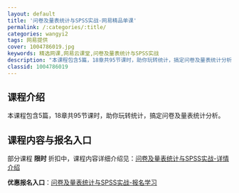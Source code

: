 ```yaml
---
layout: default
title: '问卷及量表统计与SPSS实战-网易精品单课'
permalink: /:categories/:title/
categories: wangyi2
tags: 网易提供
cover: 1004786019.jpg
keywords: 精选网课,网易云课堂,问卷及量表统计与SPSS实战
description: "本课程包含5篇，18章共95节课时，助你玩转统计，搞定问卷及量表统计分析。问卷及量表统计与SPSS实战"
classid: 1004786019
---
```


## 课程介绍

本课程包含5篇，18章共95节课时，助你玩转统计，搞定问卷及量表统计分析。

## 课程内容与报名入口

部分课程 **限时** 折扣中，课程内容详细介绍见：[问卷及量表统计与SPSS实战-详情介绍](https://study.163.com/course/introduction/1004786019.htm?share=1&shareId=1025206652&utm_campaign=share&utm_medium=iphoneShare&utm_source=&utm_u=1025206652)

**优惠报名入口**：[问卷及量表统计与SPSS实战-报名学习](https://study.163.com/course/introduction/1004786019.htm?share=1&shareId=1025206652&utm_campaign=share&utm_medium=iphoneShare&utm_source=&utm_u=1025206652)


